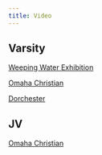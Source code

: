 ```yaml
---
title: Video
---
```

## Varsity
[Weeping Water Exhibition](https://www.youtube.com/watch?v=ursGrJBEZaE&start=6600)

[Omaha Christian](https://www.youtube.com/watch?v=utIpvVrFD74&start=9515)

[Dorchester](https://youtu.be/MXLH1R3kCRE?t=6567)

## JV
[Omaha Christian](https://www.youtube.com/watch?v=utIpvVrFD74&start=3730)
